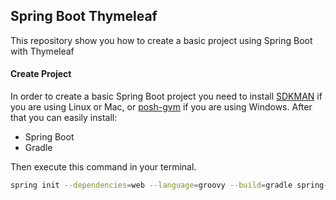 Spring Boot Thymeleaf
----------------------------------------------

This repository show you how to create a basic project using Spring Boot with Thymeleaf

#### Create Project

In order to create a basic Spring Boot project you need to install [SDKMAN](http://sdkman.io/) if you are using Linux or Mac, or [posh-gvm](https://github.com/flofreud/posh-gvm) if you are using Windows. After that you can easily install:

* Spring Boot
* Gradle

Then execute this command in your terminal.


```bash
spring init --dependencies=web --language=groovy --build=gradle spring-boot-thymeleaf
```


